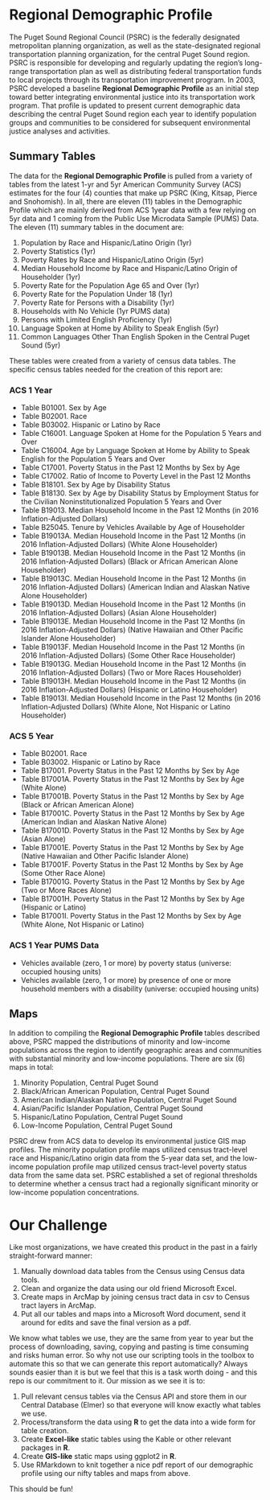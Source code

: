 # Regional Demographic Profile
The Puget Sound Regional Council (PSRC) is the federally designated metropolitan planning organization, as well as the state-designated regional transportation planning organization, for the central Puget Sound region. PSRC is responsible for developing and regularly updating the region’s long-range transportation plan as well as distributing federal transportation funds to local projects through its transportation improvement program. In 2003, PSRC developed a baseline <b>Regional Demographic Profile </b> as an initial step toward better integrating environmental justice into its transportation work program. That profile is updated to present current demographic data describing the central Puget Sound region each year to identify population groups and communities to be considered for subsequent environmental justice analyses and activities.

## Summary Tables
The data for the <b>Regional Demographic Profile </b> is pulled from a variety of tables from the latest 1-yr and 5yr American Community Survey (ACS) estimates for the four (4) counties that make up PSRC (King, Kitsap, Pierce and Snohomish). In all, there are eleven (11) tables in the Demographic Profile which are mainly derived from ACS 1year data with a few relying on 5yr data and 1 coming from the Public Use Microdata Sample (PUMS) Data. The eleven (11) summary tables in the document are:

1. Population by Race and Hispanic/Latino Origin (1yr)
2. Poverty Statistics (1yr)
3. Poverty Rates by Race and Hispanic/Latino Origin (5yr)
4. Median Household Income by Race and Hispanic/Latino Origin of Householder (1yr)
5. Poverty Rate for the Population Age 65 and Over (1yr)
6. Poverty Rate for the Population Under 18 (1yr)
7. Poverty Rate for Persons with a Disability (1yr)
8. Households with No Vehicle (1yr PUMS data)
9. Persons with Limited English Proficiency (1yr)
10. Language Spoken at Home by Ability to Speak English (5yr)
11. Common Languages Other Than English Spoken in the Central Puget Sound (5yr)

These tables were created from a variety of census data tables. The specific census tables needed for the creation of this report are:

### ACS 1 Year
- Table B01001. Sex by Age
- Table B02001. Race
- Table B03002. Hispanic or Latino by Race
- Table C16001. Language Spoken at Home for the Population 5 Years and Over
- Table C16004. Age by Language Spoken at Home by Ability to Speak English for the Population 5 Years and Over
- Table C17001. Poverty Status in the Past 12 Months by Sex by Age
- Table C17002. Ratio of Income to Poverty Level in the Past 12 Months
- Table B18101. Sex by Age by Disability Status
- Table B18130. Sex by Age by Disability Status by Employment Status for the Civilian Noninstitutionalized Population 5 Years and Over
- Table B19013. Median Household Income in the Past 12 Months (in 2016 Inflation-Adjusted Dollars)
- Table B25045. Tenure by Vehicles Available by Age of Householder
- Table B19013A. Median Household Income in the Past 12 Months (in 2016 Inflation-Adjusted Dollars) (White Alone Householder)
- Table B19013B. Median Household Income in the Past 12 Months (in 2016 Inflation-Adjusted Dollars) (Black or African American Alone Householder)
- Table B19013C. Median Household Income in the Past 12 Months (in 2016 Inflation-Adjusted Dollars) (American Indian and Alaskan Native Alone Householder)
- Table B19013D. Median Household Income in the Past 12 Months (in 2016 Inflation-Adjusted Dollars) (Asian Alone Householder)
- Table B19013E. Median Household Income in the Past 12 Months (in 2016 Inflation-Adjusted Dollars) (Native Hawaiian and Other Pacific Islander Alone Householder)
- Table B19013F. Median Household Income in the Past 12 Months (in 2016 Inflation-Adjusted Dollars) (Some Other Race Householder)
- Table B19013G. Median Household Income in the Past 12 Months (in 2016 Inflation-Adjusted Dollars) (Two or More Races Householder)
- Table B19013H. Median Household Income in the Past 12 Months (in 2016 Inflation-Adjusted Dollars) (Hispanic or Latino Householder)
- Table B19013I. Median Household Income in the Past 12 Months (in 2016 Inflation-Adjusted Dollars) (White Alone, Not Hispanic or Latino Householder)

### ACS 5 Year
- Table B02001. Race
- Table B03002. Hispanic or Latino by Race
- Table B17001. Poverty Status in the Past 12 Months by Sex by Age
- Table B17001A. Poverty Status in the Past 12 Months by Sex by Age (White Alone)
- Table B17001B. Poverty Status in the Past 12 Months by Sex by Age (Black or African American Alone)
- Table B17001C. Poverty Status in the Past 12 Months by Sex by Age (American Indian and Alaskan Native Alone)
- Table B17001D. Poverty Status in the Past 12 Months by Sex by Age (Asian Alone)
- Table B17001E. Poverty Status in the Past 12 Months by Sex by Age (Native Hawaiian and Other Pacific Islander Alone)
- Table B17001F. Poverty Status in the Past 12 Months by Sex by Age (Some Other Race Alone)
- Table B17001G. Poverty Status in the Past 12 Months by Sex by Age (Two or More Races Alone)
- Table B17001H. Poverty Status in the Past 12 Months by Sex by Age (Hispanic or Latino)
- Table B17001I. Poverty Status in the Past 12 Months by Sex by Age (White Alone, Not Hispanic or Latino)

### ACS 1 Year PUMS Data
- Vehicles available (zero, 1 or more) by poverty status (universe: occupied housing units)
- Vehicles available (zero, 1 or more) by presence of one or more household members with a disability (universe: occupied housing units)

## Maps
In addition to compiling the <b>Regional Demographic Profile </b> tables described above, PSRC mapped the distributions of minority and low-income populations across the region to identify geographic areas and communities with substantial minority and low-income populations. There are six (6) maps in total:

1. Minority Population, Central Puget Sound
2. Black/African American Population, Central Puget Sound
3. American Indian/Alaskan Native Population, Central Puget Sound
4. Asian/Pacific Islander Population, Central Puget Sound
5. Hispanic/Latino Population, Central Puget Sound
6. Low-Income Population, Central Puget Sound

PSRC drew from ACS data to develop its environmental justice GIS map profiles. The minority population profile maps utilized census tract-level race and Hispanic/Latino origin data from the 5-year data set, and the low-income population profile map utilized census tract-level poverty status data from the same data set. PSRC established a set of regional thresholds to determine whether a census tract had a regionally significant minority or low-income population concentrations.

# Our Challenge
Like most organizations, we have created this product in the past in a fairly straight-forward manner:

1. Manually download data tables from the Census using Census data tools.
2. Clean and organize the data using our old friend Microsoft Excel.
3. Create maps in ArcMap by joining census tract data in csv to Census tract layers in ArcMap.
4. Put all our tables and maps into a Microsoft Word document, send it around for edits and save the final version as a pdf.

We know what tables we use, they are the same from year to year but the process of downloading, saving, copying and pasting is time consuming and risks human error. So why not use our scripting tools in the toolbox to automate this so that we can generate this report automatically? Always sounds easier than it is but we feel that this is a task worth doing - and this repo is our commitment  to it. Our mission as we see it is to:

1. Pull relevant census tables via the Census API and store them in our Central Database (Elmer) so that everyone will know exactly what tables we use.
2. Process/transform the data using <b>R</b> to get the data into a wide form for table creation.
3. Create <b>Excel-like</b> static tables using the Kable or other relevant packages in <b>R</b>.
4. Create <b>GIS-like</b> static maps using ggplot2 in <b>R</b>.
5. Use RMarkdown to knit together a nice pdf report of our demographic profile using our nifty tables and maps from above.

This should be fun!
